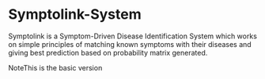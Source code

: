 # Symptolink-System  

Symptolink is a Symptom-Driven Disease Identification System which works on simple principles of matching known symptoms with their diseases and giving best prediction based on probability matrix generated.

NoteThis is the basic version

